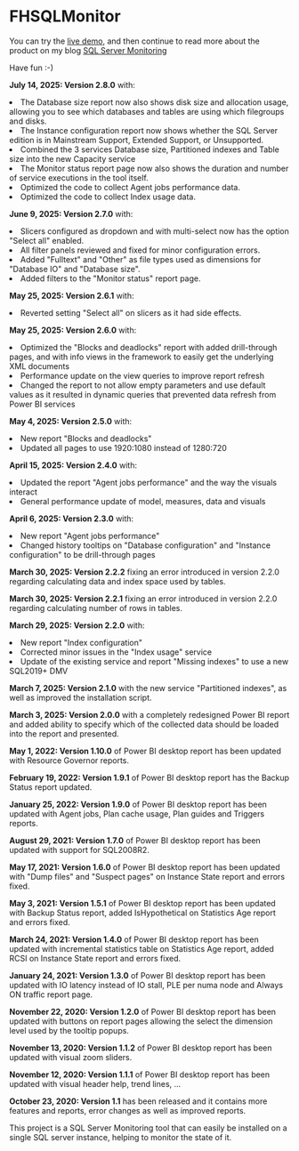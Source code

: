 # FHSQLMonitor
You can try the [live demo](https://app.powerbi.com/view?r=eyJrIjoiMDQ2MDQ3ZjQtOGY1Ni00N2UzLTgzOTQtYTliMTkwMDkyZjk5IiwidCI6IjczYzA3MDE0LTAyYzEtNDVkMy04NWFiLTI0NDA1MzU3ZDUyYSIsImMiOjl9), and then continue to read more about the product on my blog [SQL Server Monitoring](https://www.haurumit.dk/sql-server-monitoring)

Have fun :-)
<p>
<b>July 14, 2025: Version 2.8.0</b> with:</br>
<li>The Database size report now also shows disk size and allocation usage, allowing you to see which databases and tables are using which filegroups and disks.</li>
<li>The Instance configuration report now shows whether the SQL Server edition is in Mainstream Support, Extended Support, or Unsupported.</li>
<li>Combined the 3 services Database size, Partitioned indexes and Table size into the new Capacity service</li>
<li>The Monitor status report page now also shows the duration and number of service executions in the tool itself.</li>
<li>Optimized the code to collect Agent jobs performance data.</li>
<li>Optimized the code to collect Index usage data.</li>
</p>
<p>
<b>June 9, 2025: Version 2.7.0</b> with:</br>
<li>Slicers configured as dropdown and with multi-select now has the option "Select all" enabled.</li>
<li>All filter panels reviewed and fixed for minor configuration errors.</li>
<li>Added "Fulltext" and "Other" as file types used as dimensions for "Database IO" and "Database size".</li>
<li>Added filters to the "Monitor status" report page.</li>
</p>
<p>
<b>May 25, 2025: Version 2.6.1</b> with:</br>
<li>Reverted setting "Select all" on slicers as it had side effects.</li>
</p>
<p>
<b>May 25, 2025: Version 2.6.0</b> with:</br>
<li>Optimized the "Blocks and deadlocks" report with added drill-through pages, and with info views in the framework to easily get the underlying XML documents</li>
<li>Performance update on the view queries to improve report refresh</li>
<li>Changed the report to not allow empty parameters and use default values as it resulted in dynamic queries that prevented data refresh from Power BI services</li>
</p>
<p>
<b>May 4, 2025: Version 2.5.0</b> with:</br>
<li>New report "Blocks and deadlocks"</li>
<li>Updated all pages to use 1920:1080 instead of 1280:720</li>
</p>
<p>
<b>April 15, 2025: Version 2.4.0</b> with:</br>
<li>Updated the report "Agent jobs performance" and the way the visuals interact</li>
<li>General performance update of model, measures, data and visuals</li>
</p>
<p>
<b>April 6, 2025: Version 2.3.0</b> with:</br>
<li>New report "Agent jobs performance"</li>
<li>Changed history tooltips on "Database configuration" and "Instance configuration" to be drill-through pages</li>
</p>
<p>
<b>March 30, 2025: Version 2.2.2</b> fixing an error introduced in version 2.2.0 regarding calculating data and index space used by tables.
</p>
<p>
<p>
<b>March 30, 2025: Version 2.2.1</b> fixing an error introduced in version 2.2.0 regarding calculating number of rows in tables.
</p>
<p>
<b>March 29, 2025: Version 2.2.0</b> with:</br>
<li>New report "Index configuration"</li>
<li>Corrected minor issues in the "Index usage" service</li>
<li>Update of the existing service and report "Missing indexes" to use a new SQL2019+ DMV</li>
</p>
<p>
<b>March 7, 2025: Version 2.1.0</b> with the new service "Partitioned indexes", as well as improved the installation script.
</p>
<p>
<b>March 3, 2025: Version 2.0.0</b> with a completely redesigned Power BI report and added ability to specify which of the collected data should be loaded into the report and presented.
</p>
<p>
<b>May 1, 2022: Version 1.10.0</b> of Power BI desktop report has been updated with Resource Governor reports.
</p>
<p>
<b>February 19, 2022: Version 1.9.1</b> of Power BI desktop report has the Backup Status report updated.
</p>
<p>
<b>January 25, 2022: Version 1.9.0</b> of Power BI desktop report has been updated with Agent jobs, Plan cache usage, Plan guides and Triggers reports.
</p>
<p>
<b>August 29, 2021: Version 1.7.0</b> of Power BI desktop report has been updated with support for SQL2008R2.
</p>
<p>
<b>May 17, 2021: Version 1.6.0</b> of Power BI desktop report has been updated with "Dump files" and "Suspect pages" on Instance State report and errors fixed.
</p>
<p>
<b>May 3, 2021: Version 1.5.1</b> of Power BI desktop report has been updated with Backup Status report, added IsHypothetical on Statistics Age report and errors fixed.
</p>
<p>
<b>March 24, 2021: Version 1.4.0</b> of Power BI desktop report has been updated with incremental statistics table on Statistics Age report, added RCSI on Instance State report and errors fixed.
</p>
<p>
<b>January 24, 2021: Version 1.3.0</b> of Power BI desktop report has been updated with IO latency instead of IO stall, PLE per numa node and Always ON traffic report page.
</p>
<p>
<b>November 22, 2020: Version 1.2.0</b> of Power BI desktop report has been updated with buttons on report pages allowing the select the dimension level used by the tooltip popups.
</p>
<p>
<b>November 13, 2020: Version 1.1.2</b> of Power BI desktop report has been updated with visual zoom sliders.
</p>
<p>
<b>November 12, 2020: Version 1.1.1</b> of Power BI desktop report has been updated with visual header help, trend lines, ...
</p>
<p>
<b>October 23, 2020: Version 1.1</b> has been released and it contains more features and reports, error changes as well as improved reports.
</p>
<p>
This project is a SQL Server Monitoring tool that can easily be installed on a single SQL server instance, helping to monitor the state of it.
</p>
